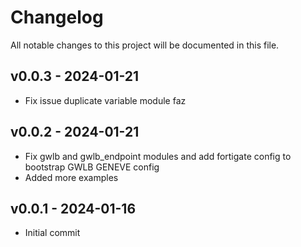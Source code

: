 # Changelog

All notable changes to this project will be documented in this file.

## v0.0.3 - 2024-01-21
- Fix issue duplicate variable module faz

## v0.0.2 - 2024-01-21
- Fix gwlb and gwlb_endpoint modules and add fortigate config to bootstrap GWLB GENEVE config
- Added more examples

## v0.0.1 - 2024-01-16

- Initial commit

